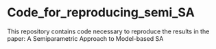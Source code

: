 # Code_for_reproducing_semi_SA
This repository contains code necessary to reproduce the results in the paper: A Semiparametric Approach to Model-based SA
